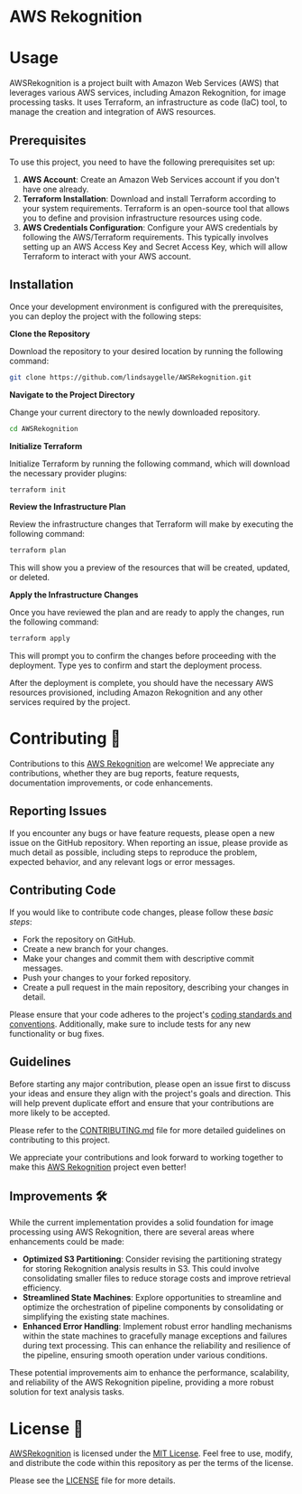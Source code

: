 # AWS Rekognition

# Usage
AWSRekognition is a project built with Amazon Web Services (AWS) that leverages various AWS services, including Amazon Rekognition, for image processing tasks. It uses Terraform, an infrastructure as code (IaC) tool, to manage the creation and integration of AWS resources.

## Prerequisites
To use this project, you need to have the following prerequisites set up:

1. **AWS Account**: Create an Amazon Web Services account if you don't have one already.
2. **Terraform Installation**: Download and install Terraform according to your system requirements. Terraform is an open-source tool that allows you to define and provision infrastructure resources using code.
3. **AWS Credentials Configuration**: Configure your AWS credentials by following the AWS/Terraform requirements. This typically involves setting up an AWS Access Key and Secret Access Key, which will allow Terraform to interact with your AWS account.

## Installation
Once your development environment is configured with the prerequisites, you can deploy the project with the following steps:

**Clone the Repository**

Download the repository to your desired location by running the following command:
```bash
git clone https://github.com/lindsaygelle/AWSRekognition.git
```

**Navigate to the Project Directory**

Change your current directory to the newly downloaded repository.
```bash
cd AWSRekognition
```

**Initialize Terraform**

Initialize Terraform by running the following command, which will download the necessary provider plugins:
```bash
terraform init
```

**Review the Infrastructure Plan**

Review the infrastructure changes that Terraform will make by executing the following command:
```bash
terraform plan
```
This will show you a preview of the resources that will be created, updated, or deleted.

**Apply the Infrastructure Changes**

Once you have reviewed the plan and are ready to apply the changes, run the following command:
```bash
terraform apply
```

This will prompt you to confirm the changes before proceeding with the deployment. Type yes to confirm and start the deployment process.

After the deployment is complete, you should have the necessary AWS resources provisioned, including Amazon Rekognition and any other services required by the project.

# Contributing 🤝
Contributions to this [AWS Rekognition](https://www.github.com/lindsaygelle/AWSRekognition) are welcome! We appreciate any contributions,
whether they are bug reports, feature requests, documentation improvements, or code enhancements.

## Reporting Issues
If you encounter any bugs or have feature requests, please open a new issue on the GitHub repository. When reporting an issue, please provide as much detail as possible,
including steps to reproduce the problem, expected behavior, and any relevant logs or error messages.

## Contributing Code
If you would like to contribute code changes, please follow these _basic steps_:

- Fork the repository on GitHub.
- Create a new branch for your changes.
- Make your changes and commit them with descriptive commit messages.
- Push your changes to your forked repository.
- Create a pull request in the main repository, describing your changes in detail.

Please ensure that your code adheres to the project's [coding standards and conventions](./CONTRIBUTING.md). Additionally, make sure to include tests for any new functionality or bug fixes.

## Guidelines
Before starting any major contribution, please open an issue first to discuss your ideas and ensure they align with the project's goals and direction.
This will help prevent duplicate effort and ensure that your contributions are more likely to be accepted.

Please refer to the [CONTRIBUTING.md](./CONTRIBUTING.md) file for more detailed guidelines on contributing to this project.

We appreciate your contributions and look forward to working together to make this [AWS Rekognition](https://www.github.com/lindsaygelle/AWSRekognition) project even better!

## Improvements 🛠️
While the current implementation provides a solid foundation for image processing using AWS Rekognition, there are several areas where enhancements could be made:

- **Optimized S3 Partitioning**: Consider revising the partitioning strategy for storing Rekognition analysis results in S3. This could involve consolidating smaller files to reduce storage costs and improve retrieval efficiency.
- **Streamlined State Machines**: Explore opportunities to streamline and optimize the orchestration of pipeline components by consolidating or simplifying the existing state machines.
- **Enhanced Error Handling**: Implement robust error handling mechanisms within the state machines to gracefully manage exceptions and failures during text processing. This can enhance the reliability and resilience of the pipeline, ensuring smooth operation under various conditions.

These potential improvements aim to enhance the performance, scalability, and reliability of the AWS Rekognition pipeline, providing a more robust solution for text analysis tasks.

# License 📄
[AWSRekognition](https://www.github.com/lindsaygelle/AWSRekognition) is licensed under the [MIT License](https://en.wikipedia.org/wiki/MIT_License). Feel free to use, modify, and distribute the code within this repository as per the terms of the license.

Please see the [LICENSE](./LICENSE) file for more details.
